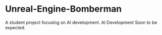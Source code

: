 # Unreal-Engine-Bomberman

A student project focusing on AI development. 
AI Development Soon to be expected.
